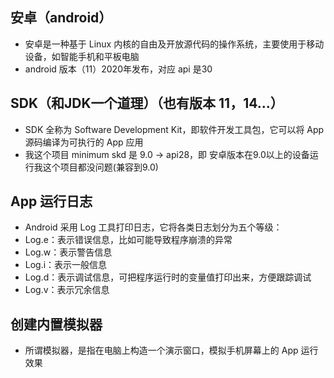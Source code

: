 ## 安卓（android）
* 安卓是一种基于 Linux 内核的自由及开放源代码的操作系统，主要使用于移动设备，如智能手机和平板电脑
* android 版本（11）2020年发布，对应 api 是30

## SDK（和JDK一个道理）（也有版本 11，14...）
* SDK 全称为 Software Development Kit，即软件开发工具包，它可以将 App 源码编译为可执行的 App 应用
* 我这个项目 minimum skd 是 9.0 -> api28，即 安卓版本在9.0以上的设备运行我这个项目都没问题(兼容到9.0)

## App 运行日志
* Android 采用 Log 工具打印日志，它将各类日志划分为五个等级：
* Log.e：表示错误信息，比如可能导致程序崩溃的异常
* Log.w：表示警告信息
* Log.i：表示一般信息
* Log.d：表示调试信息，可把程序运行时的变量值打印出来，方便跟踪调试
* Log.v：表示冗余信息

## 创建内置模拟器
* 所谓模拟器，是指在电脑上构造一个演示窗口，模拟手机屏幕上的 App 运行效果